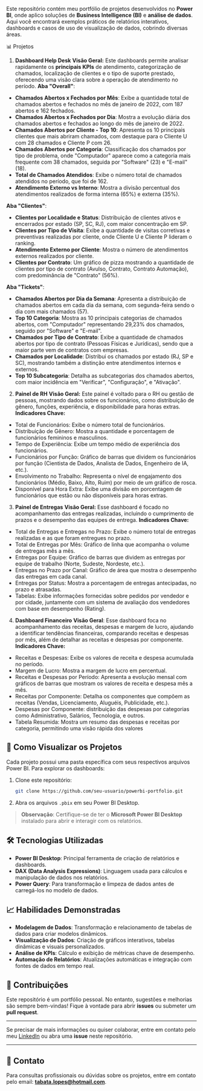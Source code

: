 Este repositório contém meu portfólio de projetos desenvolvidos no **Power BI**, onde aplico soluções de **Business Intelligence (BI)** e **análise de dados**. 
Aqui você encontrará exemplos práticos de relatórios interativos, dashboards e casos de uso de visualização de dados, cobrindo diversas áreas.

📊 Projetos

1. **Dashboard Help Desk**
**Visão Geral:** Este dashboards permite analisar rapidamente os **principais KPIs** de atendimento, categorização de chamados, localização de clientes e o tipo de suporte prestado, oferecendo uma visão clara sobre a operação de atendimento no período.
**Aba "Overall"**:
- **Chamados Abertos x Fechados por Mês**: Exibe a quantidade total de chamados abertos e fechados no mês de janeiro de 2022, com 187 abertos e 162 fechados.
- **Chamados Abertos x Fechados por Dia**: Mostra a evolução diária dos chamados abertos e fechados ao longo do mês de janeiro de 2022.
- **Chamados Abertos por Cliente - Top 10**: Apresenta os 10 principais clientes que mais abriram chamados, com destaque para o Cliente U com 28 chamados e Cliente P com 26.
- **Chamados Abertos por Categoria**: Classificação dos chamados por tipo de problema, onde "Computador" aparece como a categoria mais frequente com 38 chamados, seguida por "Software" (23) e "E-mail" (18).
- **Total de Chamados Atendidos**: Exibe o número total de chamados atendidos no período, que foi de 162.
- **Atendimento Externo vs Interno**: Mostra a divisão percentual dos atendimentos realizados de forma interna (65%) e externa (35%).

**Aba "Clientes"**:
- **Clientes por Localidade e Status**: Distribuição de clientes ativos e encerrados por estado (SP, SC, RJ), com maior concentração em SP.
- **Clientes por Tipo de Visita**: Exibe a quantidade de visitas corretivas e preventivas realizadas por cliente, onde Cliente U e Cliente P lideram o ranking.
- **Atendimento Externo por Cliente**: Mostra o número de atendimentos externos realizados por cliente.
- **Clientes por Contrato**: Um gráfico de pizza mostrando a quantidade de clientes por tipo de contrato (Avulso, Contrato, Contrato Automação), com predominância de "Contrato" (56%).

**Aba "Tickets"**:
- **Chamados Abertos por Dia da Semana**: Apresenta a distribuição de chamados abertos em cada dia da semana, com segunda-feira sendo o dia com mais chamados (57).
- **Top 10 Categoria**: Mostra as 10 principais categorias de chamados abertos, com "Computador" representando 29,23% dos chamados, seguido por "Software" e "E-mail".
- **Chamados por Tipo de Contrato**: Exibe a quantidade de chamados abertos por tipo de contrato (Pessoas Físicas e Jurídicas), sendo que a maior parte vem de contratos com empresas.
- **Chamados por Localidade**: Distribui os chamados por estado (RJ, SP e SC), mostrando também a distinção entre atendimentos internos e externos.
- **Top 10 Subcategoria**: Detalha as subcategorias dos chamados abertos, com maior incidência em "Verificar", "Configuração", e "Ativação".


2. **Painel de RH**
**Visão Geral:** Este painel é voltado para o RH ou gestão de pessoas, mostrando dados sobre os funcionários, como distribuição de gênero, funções, experiência, e disponibilidade para horas extras.
**Indicadores Chave:**
- Total de Funcionários: Exibe o número total de funcionários.
- Distribuição de Gênero: Mostra a quantidade e porcentagem de funcionários femininos e masculinos.
- Tempo de Experiência: Exibe um tempo médio de experiência dos funcionários.
- Funcionários por Função: Gráfico de barras que dividem os funcionários por função (Cientista de Dados, Analista de Dados, Engenheiro de IA, etc.).
- Envolvimento no Trabalho: Representa o nível de engajamento dos funcionários (Médio, Baixo, Alto, Ruim) por meio de um gráfico de rosca.
- Disponível para Hora Extra: Exibe uma divisão em porcentagem de funcionários que estão ou não disponíveis para horas extras.

  
3. **Painel de Entregas**
**Visão Geral:** Esse dashboard é focado no acompanhamento das entregas realizadas, incluindo o cumprimento de prazos e o desempenho das equipes de entrega.
**Indicadores Chave:**
- Total de Entregas e Entregas no Prazo: Exibe o número total de entregas realizadas e as que foram entregues no prazo.
- Total de Entregas por Mês: Gráfico de linha que acompanha o volume de entregas mês a mês.
- Entregas por Equipe: Gráfico de barras que dividem as entregas por equipe de trabalho (Norte, Sudeste, Nordeste, etc.).
- Entregas no Prazo por Canal: Gráfico de área que mostra o desempenho das entregas em cada canal.
- Entregas por Status: Mostra a porcentagem de entregas antecipadas, no prazo e atrasadas.
- Tabelas: Exibe informações fornecidas sobre pedidos por vendedor e por cidade, juntamente com um sistema de avaliação dos vendedores com base em desempenho (Rating).


4. **Dashboard Financeiro**
**Visão Geral**: Esse dashboard foca no acompanhamento das receitas, despesas e margem de lucro, ajudando a identificar tendências financeiras, comparando receitas e despesas por mês, além de detalhar as receitas e despesas por componente.
**Indicadores Chave:**
- Receitas e Despesas: Exibe os valores de receita e despesa acumulada no período.
- Margem de Lucro: Mostra a margem de lucro em percentual.
- Receitas e Despesas por Período: Apresenta a evolução mensal com gráficos de barras que mostram os valores de receita e despesa mês a mês.
- Receitas por Componente: Detalha os componentes que compõem as receitas (Vendas, Licenciamento, Aluguéis, Publicidade, etc.).
- Despesas por Componente: distribuição das despesas por categorias como Administrativo, Salários, Tecnologia, e outros.
- Tabela Resumida: Mostra um resumo das despesas e receitas por categoria, permitindo uma visão rápida dos valores


## 🚀 Como Visualizar os Projetos
Cada projeto possui uma pasta específica com seus respectivos arquivos Power BI. Para explorar os dashboards:

1. Clone este repositório:
   ```bash
   git clone https://github.com/seu-usuario/powerbi-portfolio.git
   ```
2. Abra os arquivos `.pbix` em seu Power BI Desktop.

> **Observação**: Certifique-se de ter o **Microsoft Power BI Desktop** instalado para abrir e interagir com os relatórios.


## 🛠️ Tecnologias Utilizadas

- **Power BI Desktop**: Principal ferramenta de criação de relatórios e dashboards.
- **DAX (Data Analysis Expressions)**: Linguagem usada para cálculos e manipulação de dados nos relatórios.
- **Power Query**: Para transformação e limpeza de dados antes de carregá-los no modelo de dados.

  
## 📈 Habilidades Demonstradas

- **Modelagem de Dados**: Transformação e relacionamento de tabelas de dados para criar modelos dinâmicos.
- **Visualização de Dados**: Criação de gráficos interativos, tabelas dinâmicas e visuais personalizados.
- **Análise de KPIs**: Cálculo e exibição de métricas chave de desempenho.
- **Automação de Relatórios**: Atualizações automáticas e integração com fontes de dados em tempo real.


## 🤝 Contribuições

Este repositório é um portfólio pessoal. No entanto, sugestões e melhorias são sempre bem-vindas! Fique à vontade para abrir **issues** ou submeter um **pull request**.

---

Se precisar de mais informações ou quiser colaborar, entre em contato pelo meu [LinkedIn](https://www.linkedin.com/seu-perfil) ou abra uma **issue** neste repositório.

---

## 📧 Contato

Para consultas profissionais ou dúvidas sobre os projetos, entre em contato pelo email: **tabata.lopes@hotmail.com**.

